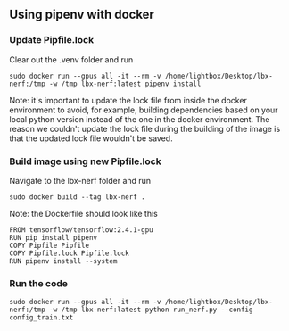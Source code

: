 ## Using pipenv with docker
### Update Pipfile.lock
Clear out the .venv folder and run
```
sudo docker run --gpus all -it --rm -v /home/lightbox/Desktop/lbx-nerf:/tmp -w /tmp lbx-nerf:latest pipenv install
```

Note: it's important to update the lock file from inside the docker environment to avoid, for example, building dependencies based on your local python version instead of the one in the docker environment. The reason we couldn't update the lock file during the building of the image is that the updated lock file wouldn't be saved.

### Build image using new Pipfile.lock
Navigate to the lbx-nerf folder and run
```
sudo docker build --tag lbx-nerf .
```
Note: the Dockerfile should look like this
```
FROM tensorflow/tensorflow:2.4.1-gpu
RUN pip install pipenv
COPY Pipfile Pipfile
COPY Pipfile.lock Pipfile.lock
RUN pipenv install --system
```

### Run the code
```
sudo docker run --gpus all -it --rm -v /home/lightbox/Desktop/lbx-nerf:/tmp -w /tmp lbx-nerf:latest python run_nerf.py --config config_train.txt
```
